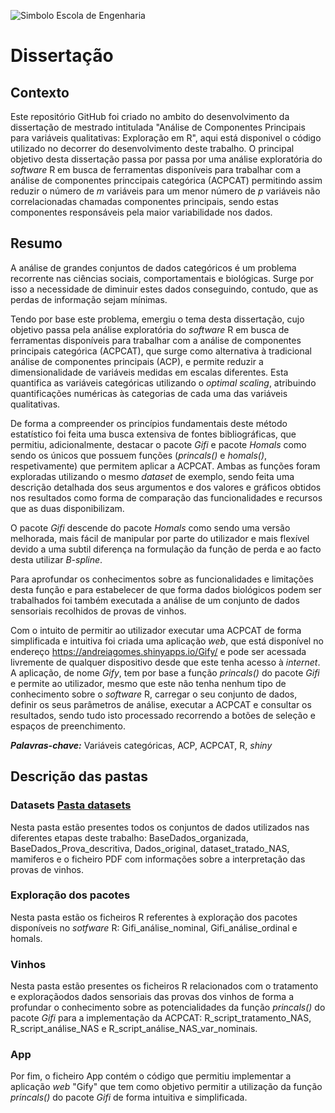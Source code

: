 ![Simbolo Escola de Engenharia](https://www.eng.uminho.pt/SiteAssets/Logo.PNG)
# Dissertação

## Contexto
Este repositório GitHub foi criado no ambito do desenvolvimento da dissertação de mestrado intitulada "Análise de Componentes Principais para variáveis qualitativas: Exploração em R", aqui está disponivel o código utilizado no decorrer do desenvolvimento deste trabalho. O principal objetivo desta dissertação passa por  passa por uma análise exploratória do *software* R em busca de ferramentas disponíveis para trabalhar com a análise de componentes princcipais categórica (ACPCAT) permitindo assim reduzir o número de *m* variáveis para um menor número de *p* variáveis não correlacionadas chamadas componentes principais, sendo estas componentes responsáveis pela maior variabilidade nos dados.

## Resumo
A análise de grandes conjuntos de dados categóricos é um problema recorrente nas ciências sociais, comportamentais e biológicas. Surge por isso a necessidade de diminuir estes dados conseguindo, contudo, que as perdas de informação sejam mínimas. 

Tendo por base este problema, emergiu o tema desta dissertação, cujo objetivo passa pela análise exploratória do *software* R em busca de ferramentas disponíveis para trabalhar com a análise de componentes principais categórica (ACPCAT), que surge como alternativa à tradicional análise de componentes principais (ACP), e permite reduzir a dimensionalidade de variáveis medidas em escalas diferentes. Esta quantifica as variáveis categóricas utilizando o *optimal scaling*, atribuindo quantificações numéricas às categorias de cada uma das variáveis qualitativas.

De forma a compreender os princípios fundamentais deste método estatístico foi feita uma busca extensiva de fontes bibliográficas, que permitiu, adicionalmente, destacar o pacote *Gifi* e pacote *Homals* como sendo os únicos que possuem funções (*princals()* e *homals()*, respetivamente) que permitem aplicar a ACPCAT. Ambas as funções foram exploradas utilizando o mesmo *dataset* de exemplo, sendo feita uma descrição detalhada dos seus argumentos e dos valores e gráficos obtidos nos resultados como forma de comparação das funcionalidades e recursos que as duas disponibilizam.

O pacote *Gifi* descende do pacote *Homals* como sendo uma versão melhorada, mais fácil de manipular por parte do utilizador e mais flexível devido a uma subtil diferença na formulação da função de perda e ao facto desta utilizar *B-spline*.

Para aprofundar os conhecimentos sobre as funcionalidades e limitações desta função e para estabelecer de que forma dados biológicos podem ser trabalhados foi também executada a análise de um conjunto de dados sensoriais recolhidos de provas de vinhos.

Com o intuito de permitir ao utilizador executar uma ACPCAT de forma simplificada e intuitiva foi criada uma aplicação *web*, que está disponível no endereço <https://andreiagomes.shinyapps.io/Gify/> e pode ser acessada livremente de qualquer dispositivo desde que este tenha acesso à *internet*. A aplicação, de nome *Gify*, tem por base a função *princals()* do pacote *Gifi* e permite ao utilizador, mesmo que este não tenha nenhum tipo de conhecimento sobre o *software* R, carregar o seu conjunto de dados, definir os seus parâmetros de análise, executar a ACPCAT e consultar os resultados, sendo tudo isto processado recorrendo a botões de seleção e espaços de preenchimento.

***Palavras-chave:*** Variáveis categóricas, ACP, ACPCAT, R, *shiny*

## Descrição das pastas

### Datasets [Pasta datasets](Datasets)
Nesta pasta estão presentes todos os conjuntos de dados utilizados nas diferentes etapas deste trabalho: BaseDados_organizada, BaseDados_Prova_descritiva, Dados_original, dataset_tratado_NAS, mamiferos e o ficheiro PDF com informações sobre a interpretação das provas de vinhos. 

### Exploração dos pacotes
Nesta pasta estão os ficheiros R referentes à exploração dos pacotes disponíveis no *sotfware* R: Gifi_análise_nominal, Gifi_análise_ordinal e homals.

###  Vinhos
Nesta pasta estão presentes os ficheiros R relacionados com o tratamento e exploraçãodos dados sensoriais das provas dos vinhos de forma a profundar o conhecimento sobre as potencialidades da função *princals()* do pacote *Gifi* para a implementação da ACPCAT:  R_script_tratamento_NAS, R_script_análise_NAS e R_script_análise_NAS_var_nominais.

### App
Por fim, o ficheiro App contém o código que permitiu implementar a aplicação *web* "Gify" que tem como objetivo permitir a utilização da função *princals()* do pacote *Gifi* de forma intuitiva e simplificada.
